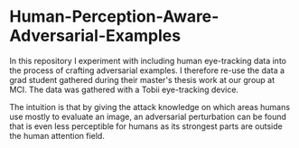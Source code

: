 # Human-Perception-Aware-Adversarial-Examples

In this repository I experiment with including human eye-tracking data into the process of crafting adversarial examples. 
I therefore re-use the data a grad student gathered during their master's thesis work at our group at MCI. The data was gathered with a Tobii eye-tracking device.

The intuition is that by giving the attack knowledge on which areas humans use mostly to evaluate an image, an adversarial perturbation can be found that is even less perceptible for humans as its strongest parts are outside the human attention field.
